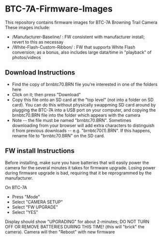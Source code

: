 # BTC-7A-Firmware-Images
This repository contains firmware images for BTC-7A Browning Trail Camera
These images include:
- /Manufacturer-Baseline/ : FW consistent with manufacturer install; revert to this as necessay
- /White-Flash-Custom-Ribbon/ : FW that supports White Flash conversion; as a bonus, also includes large data/time in "playback" of photos/videos

## Download Instructions
- Find the copy of brnbtc70.BRN file you're interested in one of the folders here
- Click on it; then press "Download"
- Copy this file onto an SD card at the "top level" (not into a folder on SD card).  You can do this without physically swappming SD card around by plugging the BTC-7A into a USB port on your computer, and copying the brnbtc70.BRN file into the folder which appears with the camera
- Note -- the file must be named "brnbtc70.BRN".  Sometimes downloading from your browser will add extra characters to distinguish it from previous downloads -- e.g. "brnbtc70(1).BRN".  If this happens, rename file to "brnbtc70.BRN" on the SD card. 

## FW install Instructions

Before installing, make sure you have batteries that will easily power the camera for the several minutes it takes for firmware upgrade. Losing power during firmware upgrade is bad, requiring that it be reprogrammed by the manufacturer.  

On BTC-7A
- Press "Mode" 
- Select "CAMERA SETUP"
- Select "FW UPGRADE"
- Select "YES"

Display should show "UPGRADING" for about 2-minutes; DO NOT TURN OFF OR REMOVE BATTERIES DURING THIS TIME! (this will "brick" the camera).  Camera will then "Reboot" with new firmware
